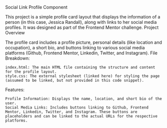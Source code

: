 Social Link Profile Component

This project is a simple profile card layout that displays the information of a person (in this case, Jessica Randall), along with links to her social media profiles. It was designed as part of the Frontend Mentor challenge.
Project Overview

The profile card includes a profile picture, personal details (like location and occupation), a short bio, and buttons linking to various social media platforms (Github, Frontend Mentor, Linkedin, Twitter, and Instagram).
File Breakdown:

    index.html: The main HTML file containing the structure and content for the profile layout.
    style.css: The external stylesheet (linked here) for styling the page (assumed to be linked, but not provided in this code snippet).

Features:

    Profile Information: Displays the name, location, and short bio of the user.
    Social Media Links: Includes buttons linking to Github, Frontend Mentor, Linkedin, Twitter, and Instagram. These buttons are placeholders and can be linked to the actual URLs for the respective platforms.
